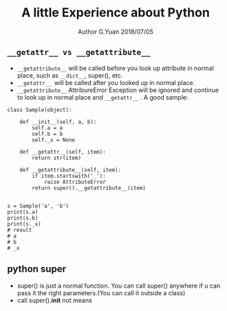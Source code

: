 
# <center>A little Experience about Python</center>
<center>Author G.Yuan 2018/07/05</center>

## `__getattr__ vs __getattribute__`
* `__getattribute__` will be called before you look up attribute in normal place, such as `__dict__`, super(), etc.
* `__getattr__ `will be called after you looked up in normal place.
* `__getattribute__`  AttribureError Exception will be ignored and continue to look up in normal place and `__getattr__` . A good sample:
```
class Sample(object):

    def __init__(self, a, b):
        self.a = a
        self.b = b
        self._x = None

    def __getattr__(self, item):
        return str(item)

    def __getattribute__(self, item):
        if item.startswith('_'):
            raise AttributeError
        return super().__getattribute__(item)


s = Sample('a', 'b')
print(s.a)
print(s.b)
print(s._x)
# result
# a
# b
# _x
```
    
## python super

 * super() is just a normal function. You can call super() anywhere if u can pass it the right parameters.(You can call it outside a class)
 *  call super().__init__ not means 

<!--stackedit_data:
eyJoaXN0b3J5IjpbLTc5MjgzMzg3NCwtNzc2ODM1NDgxLDE5MD
M1MDI2MzldfQ==
-->